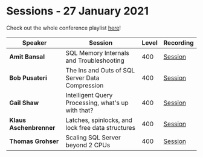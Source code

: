 # Sessions - 27 January 2021

Check out the whole conference playlist [here](https://www.youtube.com/playlist?list=PLr9ab4Dj3Obtx-6v2Sxb-sExQJoEX1TJ2)!

Speaker | Session | Level | Recording
--- | --- | --- | --- 
**Amit Bansal** | SQL Memory Internals and Troubleshooting | 400 | [Session](https://www.youtube.com/watch?v=OBIk9Eyra2s)
**Bob Pusateri** | The Ins and Outs of SQL Server Data Compression | 400 | [Session](https://www.youtube.com/watch?v=C5BxRvY8sfQ)
**Gail Shaw** | Intelligent Query Processing, what's up with that? | 400 | [Session](https://www.youtube.com/watch?v=lXD_RF5VZus)
**Klaus Aschenbrenner** | Latches, spinlocks, and lock free data structures | 400 | [Session](https://www.youtube.com/watch?v=BLcdN-d59o0)
**Thomas Grohser** | Scaling SQL Server beyond 2 CPUs | 400 | [Session](https://www.youtube.com/watch?v=O3ItyjN2iPA)